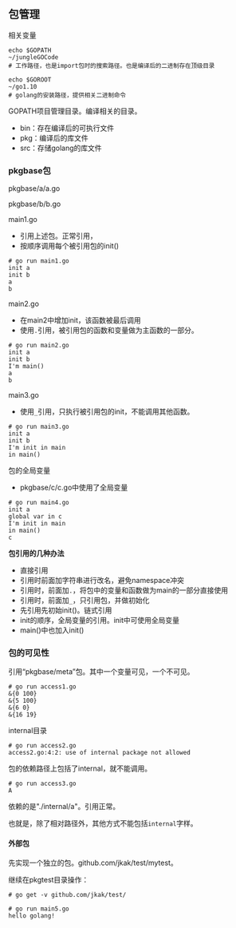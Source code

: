## 包管理

相关变量

```shell
echo $GOPATH
~/jungleGOCode
# 工作路径，也是import包时的搜索路径。也是编译后的二进制存在顶级目录

echo $GOROOT
~/go1.10
# golang的安装路径，提供相关二进制命令
```

GOPATH项目管理目录。编译相关的目录。

- bin：存在编译后的可执行文件
- pkg：编译后的库文件
- src：存储golang的库文件



### pkgbase包

pkgbase/a/a.go

pkgbase/b/b.go

main1.go

* 引用上述包。正常引用，
* 按顺序调用每个被引用包的init()

```shell
# go run main1.go
init a
init b
a
b
```

main2.go

* 在main2中增加init，该函数被最后调用
* 使用`.`引用，被引用包的函数和变量做为主函数的一部分。

```shell
# go run main2.go
init a
init b
I'm main()
a
b
```

main3.go

* 使用`_`引用，只执行被引用包的init，不能调用其他函数。

```shell
# go run main3.go
init a
init b
I'm init in main
in main()
```



包的全局变量

* pkgbase/c/c.go中使用了全局变量

```shell
# go run main4.go
init a
global var in c
I'm init in main
in main()
c
```



**包引用的几种办法**

- 直接引用
- 引用时前面加字符串进行改名，避免namespace冲突
- 引用时，前面加`.`，将包中的变量和函数做为main的一部分直接使用
- 引用时，前面加`_`，只引用包，并做初始化
- 先引用先初始init()。链式引用
- init的顺序，全局变量的引用。init中可使用全局变量
- main()中也加入init()




### 包的可见性

引用“pkgbase/meta”包。其中一个变量可见，一个不可见。

```shell
# go run access1.go
&{0 100}
&{5 100}
&{6 0}
&{16 19}
```



internal目录

```shell
# go run access2.go
access2.go:4:2: use of internal package not allowed
```

包的依赖路径上包括了internal，就不能调用。



```shell
# go run access3.go
A
```

依赖的是"./internal/a"。引用正常。

也就是，除了相对路径外，其他方式不能包括`internal`字样。



#### 外部包

先实现一个独立的包。github.com/jkak/test/mytest。

继续在pkgtest目录操作：

```shell
# go get -v github.com/jkak/test/

# go run main5.go
hello golang!
```


